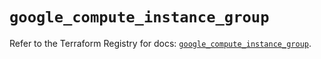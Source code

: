 # `google_compute_instance_group`

Refer to the Terraform Registry for docs: [`google_compute_instance_group`](https://registry.terraform.io/providers/hashicorp/google/6.35.0/docs/resources/compute_instance_group).
